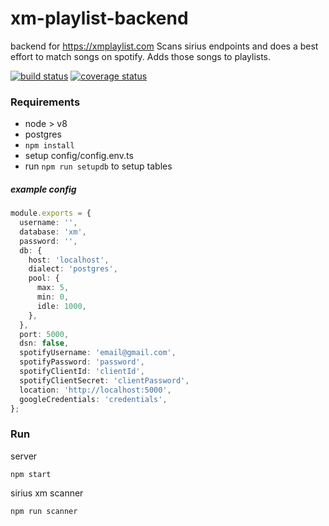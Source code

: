 # xm-playlist-backend
backend for https://xmplaylist.com Scans sirius endpoints and does a best effort to match songs on spotify. Adds those songs to playlists.

[![build status](https://img.shields.io/travis/scttcper/xm-playlist-backend.svg)](https://travis-ci.org/scttcper/xm-playlist-backend)
[![coverage status](https://codecov.io/gh/scttcper/xm-playlist-backend/branch/master/graph/badge.svg)](https://codecov.io/gh/scttcper/xm-playlist-backend)

### Requirements
- node > v8
- postgres
- `npm install`
- setup config/config.env.ts
- run `npm run setupdb` to setup tables

##### example config
```typescript
module.exports = {
  username: '',
  database: 'xm',
  password: '',
  db: {
    host: 'localhost',
    dialect: 'postgres',
    pool: {
      max: 5,
      min: 0,
      idle: 1000,
    },
  },
  port: 5000,
  dsn: false,
  spotifyUsername: 'email@gmail.com',
  spotifyPassword: 'password',
  spotifyClientId: 'clientId',
  spotifyClientSecret: 'clientPassword',
  location: 'http://localhost:5000',
  googleCredentials: 'credentials',
};
```

### Run
server
```
npm start
```
sirius xm scanner
```
npm run scanner
```
